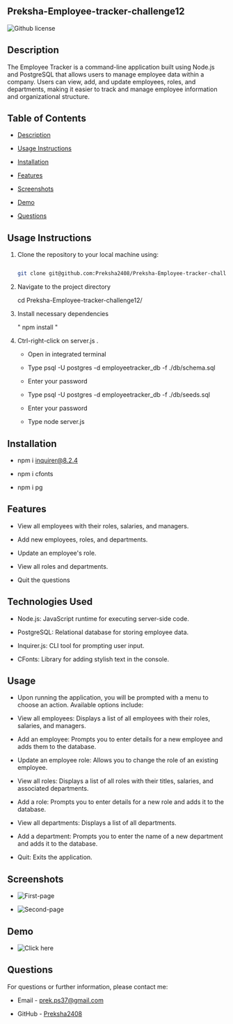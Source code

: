 ## Preksha-Employee-tracker-challenge12

![Github license](https://img.shields.io/badge/license-MIT-blue.svg)

## Description

The Employee Tracker is a command-line application built using Node.js and PostgreSQL that allows users to manage employee data within a company. Users can view, add, and update employees, roles, and departments, making it easier to track and manage employee information and organizational structure.

## Table of Contents

* [Description](#description)

* [Usage Instructions](#usage-instructions)

* [Installation](#installation)

* [Features](#features)

* [Screenshots](#screenshots)

* [Demo](#Demo)

* [Questions](#questions)


## Usage Instructions 

1. Clone the repository to your local machine using:
   ```bash

   git clone git@github.com:Preksha2408/Preksha-Employee-tracker-challenge12.git

2. Navigate to the project directory  

   cd Preksha-Employee-tracker-challenge12/

3. Install necessary dependencies 

   " npm install "

4. Ctrl-right-click on server.js . 

    * Open in integrated terminal

    * Type  psql -U postgres -d employeetracker_db -f ./db/schema.sql

    * Enter your password 

    * Type psql -U postgres -d employeetracker_db -f ./db/seeds.sql

    * Enter your password 

    * Type node server.js 


## Installation 

* npm i inquirer@8.2.4

* npm i cfonts

* npm i pg


## Features

* View all employees with their roles, salaries, and managers.

* Add new employees, roles, and departments.

* Update an employee's role.

* View all roles and departments.

* Quit the questions 

## Technologies Used

* Node.js: JavaScript runtime for executing server-side code.

* PostgreSQL: Relational database for storing employee data.

* Inquirer.js: CLI tool for prompting user input.

* CFonts: Library for adding stylish text in the console.


## Usage

* Upon running the application, you will be prompted with a menu to choose an action. Available options include:

* View all employees: Displays a list of all employees with their roles, salaries, and managers.

* Add an employee: Prompts you to enter details for a new employee and adds them to the database.

* Update an employee role: Allows you to change the role of an existing employee.

* View all roles: Displays a list of all roles with their titles, salaries, and associated departments.

* Add a role: Prompts you to enter details for a new role and adds it to the database.

* View all departments: Displays a list of all departments.

* Add a department: Prompts you to enter the name of a new department and adds it to the database.

* Quit: Exits the application.


## Screenshots 

* ![First-page](./assets/images/Cfontspage.png)

* ![Second-page](./assets/images/Tables.png)



## Demo 

* ![Click here](./assets/images/Employee-trackerchallenge12.gif)


## Questions 

For questions or further information, please contact me:

* Email - [prek.ps37@gmail.com](prek.ps37@gmail.com)

* GitHub - [Preksha2408](https://github.com/Preksha2408/Preksha-Employee-tracker-challenge12.git)
